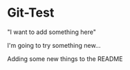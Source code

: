 Git-Test
========

"I want to add something here"

I'm going to try something new...


Adding some new things to the README